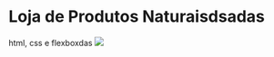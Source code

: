 # Loja de Produtos Naturaisdsadas

html, css e flexboxdas
<img src="https://github.com/dieegobs/loja-de-produtos-naturais/blob/main/images/Site.png?raw=true"/>
